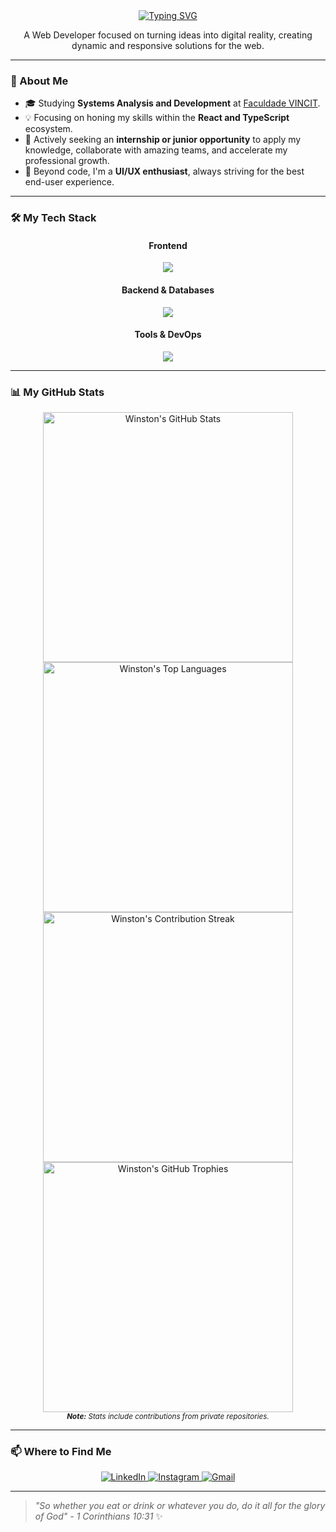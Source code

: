 <div align="center">
  <a href="https://git.io/typing-svg">
    <img src="https://readme-typing-svg.demolab.com?font=Fira+Code&weight=700&size=28&pause=1000&color=00BFFF&center=true&vCenter=true&width=435&lines=Hello%2C+I'm+Winston!;Web+Developer." alt="Typing SVG" />
  </a>
</div>

<p align="center">
  A Web Developer focused on turning ideas into digital reality, creating dynamic and responsive solutions for the web.
</p>

---

### 🚀 About Me
- 🎓 Studying **Systems Analysis and Development** at [Faculdade VINCIT](https://faculdadevincit.edu.br/).
- 💡 Focusing on honing my skills within the **React and TypeScript** ecosystem.
- 🌱 Actively seeking an **internship or junior opportunity** to apply my knowledge, collaborate with amazing teams, and accelerate my professional growth.
- 🎨 Beyond code, I'm a **UI/UX enthusiast**, always striving for the best end-user experience.

---

### 🛠️ My Tech Stack

<div align="center">
  <h4>Frontend</h4>
  <p>
    <a href="https://skillicons.dev">
      <img src="https://skillicons.dev/icons?i=react,nextjs,typescript,javascript,html,css,tailwind,sass,bootstrap" />
    </a>
  </p>
  <h4>Backend & Databases</h4>
  <p>
    <a href="https://skillicons.dev">
      <img src="https://skillicons.dev/icons?i=nodejs,express,python,java,postgres,mysql,mongodb,sqlite" />
    </a>
  </p>
  <h4>Tools & DevOps</h4>
  <p>
    <a href="https://skillicons.dev">
      <img src="https://skillicons.dev/icons?i=git,github,vite,webpack,figma,vscode" />
    </a>
  </p>
</div>

---

### 📊 My GitHub Stats

<div align="center">
  <img width="400" src="https://github-readme-stats-winstonajr.vercel.app/api?username=winstonajr&show_icons=true&count_private=true&theme=tokyonight&hide_border=true&rank_icon=github&cache_seconds=1800" alt="Winston's GitHub Stats" />
  <br>
  <img width="400" src="https://github-readme-stats-winstonajr.vercel.app/api/top-langs/?username=winstonajr&layout=compact&theme=tokyonight&hide_border=true&count_private=true&langs_count=100&cache_seconds=1800" alt="Winston's Top Languages" />
  <br>
  <img width="400" src="https://github-readme-streak-stats.herokuapp.com/?user=winstonajr&theme=tokyonight&hide_border=true" alt="Winston's Contribution Streak" />
  <br>
  <img width="400" src="https://github-profile-trophy.vercel.app/?username=winstonajr&theme=tokyonight&column=4&margin-w=15&margin-h=15" alt="Winston's GitHub Trophies" />
  <br>
  <small><i><b>Note:</b> Stats include contributions from private repositories.</i></small>
</div>


---

### 📫 Where to Find Me

<p align="center">
  <a href="https://www.linkedin.com/in/winstonajr/" target="_blank">
    <img src="https://img.shields.io/badge/LinkedIn-0077B5?style=for-the-badge&logo=linkedin&logoColor=white" alt="LinkedIn"/>
  </a>
  <a href="https://www.instagram.com/win_ajr/" target="_blank">
    <img src="https://img.shields.io/badge/Instagram-E4405F?style=for-the-badge&logo=instagram&logoColor=white" alt="Instagram"/>
  </a>
  <a href="mailto:winston.almeidamjr@gmail.com" target="_blank">
    <img src="https://img.shields.io/badge/Gmail-D14836?style=for-the-badge&logo=gmail&logoColor=white" alt="Gmail"/>
  </a>
</p>

---

> _"So whether you eat or drink or whatever you do, do it all for the glory of God" - 1 Corinthians 10:31_ ✨
